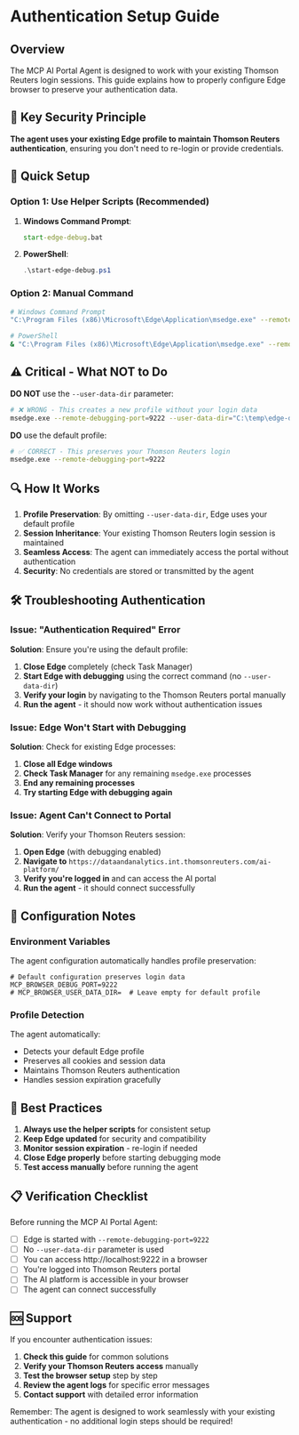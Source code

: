 # Authentication Setup Guide

## Overview

The MCP AI Portal Agent is designed to work with your existing Thomson Reuters login sessions. This guide explains how to properly configure Edge browser to preserve your authentication data.

## 🔐 Key Security Principle

**The agent uses your existing Edge profile to maintain Thomson Reuters authentication**, ensuring you don't need to re-login or provide credentials.

## 🚀 Quick Setup

### Option 1: Use Helper Scripts (Recommended)

1. **Windows Command Prompt**:
   ```cmd
   start-edge-debug.bat
   ```

2. **PowerShell**:
   ```powershell
   .\start-edge-debug.ps1
   ```

### Option 2: Manual Command

```bash
# Windows Command Prompt
"C:\Program Files (x86)\Microsoft\Edge\Application\msedge.exe" --remote-debugging-port=9222

# PowerShell
& "C:\Program Files (x86)\Microsoft\Edge\Application\msedge.exe" --remote-debugging-port=9222
```

## ⚠️ Critical - What NOT to Do

**DO NOT** use the `--user-data-dir` parameter:
```bash
# ❌ WRONG - This creates a new profile without your login data
msedge.exe --remote-debugging-port=9222 --user-data-dir="C:\temp\edge-debug"
```

**DO** use the default profile:
```bash
# ✅ CORRECT - This preserves your Thomson Reuters login
msedge.exe --remote-debugging-port=9222
```

## 🔍 How It Works

1. **Profile Preservation**: By omitting `--user-data-dir`, Edge uses your default profile
2. **Session Inheritance**: Your existing Thomson Reuters login session is maintained
3. **Seamless Access**: The agent can immediately access the portal without authentication
4. **Security**: No credentials are stored or transmitted by the agent

## 🛠️ Troubleshooting Authentication

### Issue: "Authentication Required" Error

**Solution**: Ensure you're using the default profile:

1. **Close Edge** completely (check Task Manager)
2. **Start Edge with debugging** using the correct command (no `--user-data-dir`)
3. **Verify your login** by navigating to the Thomson Reuters portal manually
4. **Run the agent** - it should now work without authentication issues

### Issue: Edge Won't Start with Debugging

**Solution**: Check for existing Edge processes:

1. **Close all Edge windows**
2. **Check Task Manager** for any remaining `msedge.exe` processes
3. **End any remaining processes**
4. **Try starting Edge with debugging again**

### Issue: Agent Can't Connect to Portal

**Solution**: Verify your Thomson Reuters session:

1. **Open Edge** (with debugging enabled)
2. **Navigate to** `https://dataandanalytics.int.thomsonreuters.com/ai-platform/`
3. **Verify you're logged in** and can access the AI portal
4. **Run the agent** - it should connect successfully

## 🔧 Configuration Notes

### Environment Variables

The agent configuration automatically handles profile preservation:

```env
# Default configuration preserves login data
MCP_BROWSER_DEBUG_PORT=9222
# MCP_BROWSER_USER_DATA_DIR=  # Leave empty for default profile
```

### Profile Detection

The agent automatically:
- Detects your default Edge profile
- Preserves all cookies and session data
- Maintains Thomson Reuters authentication
- Handles session expiration gracefully

## 🎯 Best Practices

1. **Always use the helper scripts** for consistent setup
2. **Keep Edge updated** for security and compatibility
3. **Monitor session expiration** - re-login if needed
4. **Close Edge properly** before starting debugging mode
5. **Test access manually** before running the agent

## 📋 Verification Checklist

Before running the MCP AI Portal Agent:

- [ ] Edge is started with `--remote-debugging-port=9222`
- [ ] No `--user-data-dir` parameter is used
- [ ] You can access http://localhost:9222 in a browser
- [ ] You're logged into Thomson Reuters portal
- [ ] The AI platform is accessible in your browser
- [ ] The agent can connect successfully

## 🆘 Support

If you encounter authentication issues:

1. **Check this guide** for common solutions
2. **Verify your Thomson Reuters access** manually
3. **Test the browser setup** step by step
4. **Review the agent logs** for specific error messages
5. **Contact support** with detailed error information

Remember: The agent is designed to work seamlessly with your existing authentication - no additional login steps should be required!